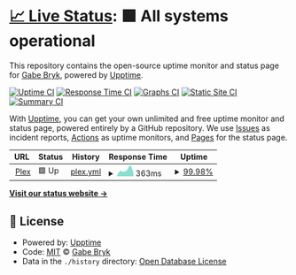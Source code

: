 # [📈 Live Status](https://status.gabebryk.com): <!--live status--> **🟩 All systems operational**

This repository contains the open-source uptime monitor and status page for [Gabe Bryk](https://status.gabebryk.com), powered by [Upptime](https://github.com/upptime/upptime).

[![Uptime CI](https://github.com/gabrielbryk/vigilant-octo-carnival/workflows/Uptime%20CI/badge.svg)](https://github.com/gabrielbryk/vigilant-octo-carnival/actions?query=workflow%3A%22Uptime+CI%22)
[![Response Time CI](https://github.com/gabrielbryk/vigilant-octo-carnival/workflows/Response%20Time%20CI/badge.svg)](https://github.com/gabrielbryk/vigilant-octo-carnival/actions?query=workflow%3A%22Response+Time+CI%22)
[![Graphs CI](https://github.com/gabrielbryk/vigilant-octo-carnival/workflows/Graphs%20CI/badge.svg)](https://github.com/gabrielbryk/vigilant-octo-carnival/actions?query=workflow%3A%22Graphs+CI%22)
[![Static Site CI](https://github.com/gabrielbryk/vigilant-octo-carnival/workflows/Static%20Site%20CI/badge.svg)](https://github.com/gabrielbryk/vigilant-octo-carnival/actions?query=workflow%3A%22Static+Site+CI%22)
[![Summary CI](https://github.com/gabrielbryk/vigilant-octo-carnival/workflows/Summary%20CI/badge.svg)](https://github.com/gabrielbryk/vigilant-octo-carnival/actions?query=workflow%3A%22Summary+CI%22)

With [Upptime](https://upptime.js.org), you can get your own unlimited and free uptime monitor and status page, powered entirely by a GitHub repository. We use [Issues](https://github.com/gabrielbryk/vigilant-octo-carnival/issues) as incident reports, [Actions](https://github.com/gabrielbryk/vigilant-octo-carnival/actions) as uptime monitors, and [Pages](https://status.gabebryk.com) for the status page.

<!--start: status pages-->
<!-- This summary is generated by Upptime (https://github.com/upptime/upptime) -->
<!-- Do not edit this manually, your changes will be overwritten -->
<!-- prettier-ignore -->
| URL | Status | History | Response Time | Uptime |
| --- | ------ | ------- | ------------- | ------ |
| <img alt="" src="https://favicons.githubusercontent.com/plex.gabebryk.com" height="13"> [Plex](https://plex.gabebryk.com/web/index.html) | 🟩 Up | [plex.yml](https://github.com/gabrielbryk/vigilant-octo-carnival/commits/HEAD/history/plex.yml) | <details><summary><img alt="Response time graph" src="./graphs/plex/response-time-week.png" height="20"> 363ms</summary><br><a href="https://status.gabebryk.com/history/plex"><img alt="Response time 363" src="https://img.shields.io/endpoint?url=https%3A%2F%2Fraw.githubusercontent.com%2Fgabrielbryk%2Fvigilant-octo-carnival%2FHEAD%2Fapi%2Fplex%2Fresponse-time.json"></a><br><a href="https://status.gabebryk.com/history/plex"><img alt="24-hour response time 198" src="https://img.shields.io/endpoint?url=https%3A%2F%2Fraw.githubusercontent.com%2Fgabrielbryk%2Fvigilant-octo-carnival%2FHEAD%2Fapi%2Fplex%2Fresponse-time-day.json"></a><br><a href="https://status.gabebryk.com/history/plex"><img alt="7-day response time 363" src="https://img.shields.io/endpoint?url=https%3A%2F%2Fraw.githubusercontent.com%2Fgabrielbryk%2Fvigilant-octo-carnival%2FHEAD%2Fapi%2Fplex%2Fresponse-time-week.json"></a><br><a href="https://status.gabebryk.com/history/plex"><img alt="30-day response time 363" src="https://img.shields.io/endpoint?url=https%3A%2F%2Fraw.githubusercontent.com%2Fgabrielbryk%2Fvigilant-octo-carnival%2FHEAD%2Fapi%2Fplex%2Fresponse-time-month.json"></a><br><a href="https://status.gabebryk.com/history/plex"><img alt="1-year response time 363" src="https://img.shields.io/endpoint?url=https%3A%2F%2Fraw.githubusercontent.com%2Fgabrielbryk%2Fvigilant-octo-carnival%2FHEAD%2Fapi%2Fplex%2Fresponse-time-year.json"></a></details> | <details><summary><a href="https://status.gabebryk.com/history/plex">99.98%</a></summary><a href="https://status.gabebryk.com/history/plex"><img alt="All-time uptime 99.98%" src="https://img.shields.io/endpoint?url=https%3A%2F%2Fraw.githubusercontent.com%2Fgabrielbryk%2Fvigilant-octo-carnival%2FHEAD%2Fapi%2Fplex%2Fuptime.json"></a><br><a href="https://status.gabebryk.com/history/plex"><img alt="24-hour uptime 100.00%" src="https://img.shields.io/endpoint?url=https%3A%2F%2Fraw.githubusercontent.com%2Fgabrielbryk%2Fvigilant-octo-carnival%2FHEAD%2Fapi%2Fplex%2Fuptime-day.json"></a><br><a href="https://status.gabebryk.com/history/plex"><img alt="7-day uptime 99.98%" src="https://img.shields.io/endpoint?url=https%3A%2F%2Fraw.githubusercontent.com%2Fgabrielbryk%2Fvigilant-octo-carnival%2FHEAD%2Fapi%2Fplex%2Fuptime-week.json"></a><br><a href="https://status.gabebryk.com/history/plex"><img alt="30-day uptime 99.98%" src="https://img.shields.io/endpoint?url=https%3A%2F%2Fraw.githubusercontent.com%2Fgabrielbryk%2Fvigilant-octo-carnival%2FHEAD%2Fapi%2Fplex%2Fuptime-month.json"></a><br><a href="https://status.gabebryk.com/history/plex"><img alt="1-year uptime 99.98%" src="https://img.shields.io/endpoint?url=https%3A%2F%2Fraw.githubusercontent.com%2Fgabrielbryk%2Fvigilant-octo-carnival%2FHEAD%2Fapi%2Fplex%2Fuptime-year.json"></a></details>

<!--end: status pages-->

[**Visit our status website →**](https://status.gabebryk.com)

## 📄 License

- Powered by: [Upptime](https://github.com/upptime/upptime)
- Code: [MIT](./LICENSE) © [Gabe Bryk](https://status.gabebryk.com)
- Data in the `./history` directory: [Open Database License](https://opendatacommons.org/licenses/odbl/1-0/)
